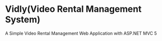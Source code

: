 # Vidly(Video Rental Management System)
A Simple Video Rental Management Web Application with ASP.NET MVC 5 
